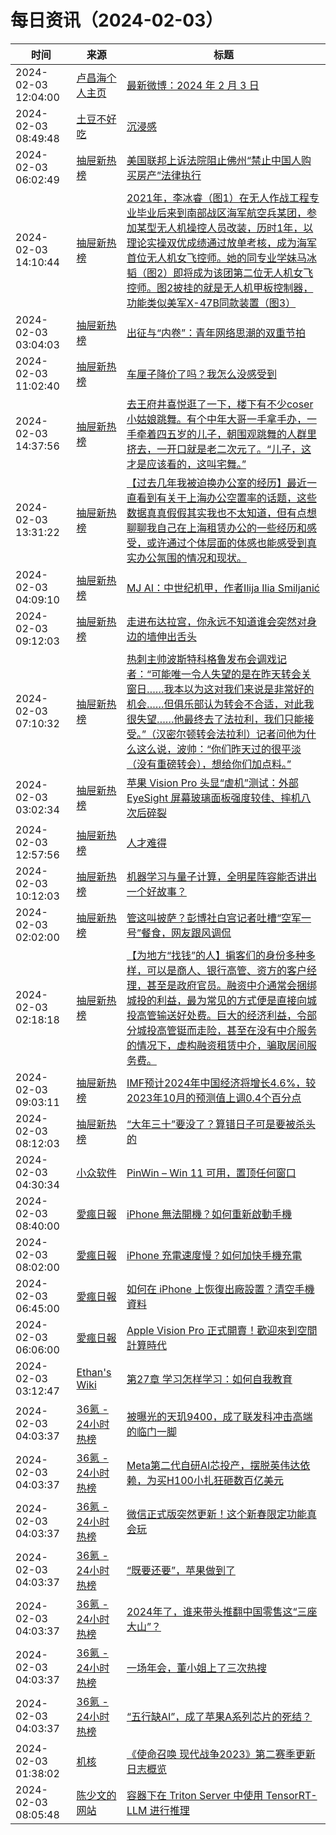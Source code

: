 ﻿# 每日资讯（2024-02-03）

|时间|来源|标题|
|---|---|---|
|2024-02-03 12:04:00|[卢昌海个人主页](https://www.changhai.org//feed.xml)|[最新微博：2024 年 2 月 3 日](https://www.changhai.org/articles/miscellaneous/blog/202402.php#latest)|
|2024-02-03 08:49:48|[土豆不好吃](https://dmesg.app/feed)|[沉浸感](https://dmesg.app/immersion.html)|
|2024-02-03 06:02:49|[抽屉新热榜](http://dig.chouti.com/feed.xml)|[美国联邦上诉法院阻止佛州“禁止中国人购买房产”法律执行](https://dig.chouti.com/link/41434576)|
|2024-02-03 14:10:44|[抽屉新热榜](http://dig.chouti.com/feed.xml)|[2021年，李冰睿（图1）在无人作战工程专业毕业后来到南部战区海军航空兵某团，参加某型无人机操控人员改装，历时1年，以理论实操双优成绩通过放单考核，成为海军首位无人机女飞控师。她的同专业学妹马冰韬（图2）即将成为该团第二位无人机女飞控师。图2披挂的就是无人机甲板控制器，功能类似美军X-47B同款装置（图3）](https://dig.chouti.com/link/41437530)|
|2024-02-03 03:04:03|[抽屉新热榜](http://dig.chouti.com/feed.xml)|[出征与“内卷”：青年网络思潮的双重节拍](https://dig.chouti.com/link/41433267)|
|2024-02-03 11:02:40|[抽屉新热榜](http://dig.chouti.com/feed.xml)|[车厘子降价了吗？我怎么没感受到](https://dig.chouti.com/link/41436587)|
|2024-02-03 14:37:56|[抽屉新热榜](http://dig.chouti.com/feed.xml)|[去王府井喜悦逛了一下，楼下有不少coser 小姑娘跳舞。有个中年大哥一手拿手办，一手牵着四五岁的儿子，朝围观跳舞的人群里挤去，一开口就是老二次元了。“儿子，这才是应该看的，这叫宅舞。”](https://dig.chouti.com/link/41437904)|
|2024-02-03 13:31:22|[抽屉新热榜](http://dig.chouti.com/feed.xml)|[【过去几年我被迫换办公室的经历】最近一直看到有关于上海办公空置率的话题，这些数据真真假假其实我也不太知道，但有点想聊聊我自己在上海租赁办公的一些经历和感受，或许通过个体层面的体感也能感受到真实办公氛围的情况和现状。](https://dig.chouti.com/link/41436962)|
|2024-02-03 04:09:10|[抽屉新热榜](http://dig.chouti.com/feed.xml)|[MJ AI：中世纪机甲，作者Ilija Ilia Smiljanić](https://dig.chouti.com/link/41433807)|
|2024-02-03 09:12:03|[抽屉新热榜](http://dig.chouti.com/feed.xml)|[走进布达拉宫，你永远不知道谁会突然对身边的墙伸出舌头](https://dig.chouti.com/link/41435996)|
|2024-02-03 07:10:32|[抽屉新热榜](http://dig.chouti.com/feed.xml)|[热刺主帅波斯特科格鲁发布会调戏记者：“可能唯一令人失望的是在昨天转会关窗日……我本以为这对我们来说是非常好的机会……但俱乐部认为转会不合适，对此我很失望……他最终去了法拉利，我们只能接受。”（汉密尔顿转会法拉利）记者问他为什么这么说，波帅：“你们昨天过的很平淡（没有重磅转会），想给你们加点料。”](https://dig.chouti.com/link/41435052)|
|2024-02-03 03:02:34|[抽屉新热榜](http://dig.chouti.com/feed.xml)|[苹果 Vision Pro 头显“虐机”测试：外部 EyeSight 屏幕玻璃面板强度较佳、摔机八次后碎裂](https://dig.chouti.com/link/41433152)|
|2024-02-03 12:57:56|[抽屉新热榜](http://dig.chouti.com/feed.xml)|[人才难得](https://dig.chouti.com/link/41436956)|
|2024-02-03 10:12:03|[抽屉新热榜](http://dig.chouti.com/feed.xml)|[机器学习与量子计算，全明星阵容能否讲出一个好故事？](https://dig.chouti.com/link/41436331)|
|2024-02-03 02:02:00|[抽屉新热榜](http://dig.chouti.com/feed.xml)|[管这叫披萨？彭博社白宫记者吐槽“空军一号”餐食，网友跟风调侃](https://dig.chouti.com/link/41432631)|
|2024-02-03 02:18:18|[抽屉新热榜](http://dig.chouti.com/feed.xml)|[【为地方“找钱”的人】掮客们的身份多种多样，可以是商人、银行高管、资方的客户经理，甚至是政府官员。融资中介通常会捆绑城投的利益，最为常见的方式便是直接向城投高管输送好处费。巨大的经济利益，令部分城投高管铤而走险，甚至在没有中介服务的情况下，虚构融资租赁中介，骗取居间服务费。](https://dig.chouti.com/link/41432963)|
|2024-02-03 09:03:11|[抽屉新热榜](http://dig.chouti.com/feed.xml)|[IMF预计2024年中国经济将增长4.6%，较2023年10月的预测值上调0.4个百分点](https://dig.chouti.com/link/41435829)|
|2024-02-03 08:12:03|[抽屉新热榜](http://dig.chouti.com/feed.xml)|[“大年三十”要没了？算错日子可是要被杀头的](https://dig.chouti.com/link/41435532)|
|2024-02-03 04:30:34|[小众软件](https://www.appinn.com/feed/)|[PinWin – Win 11 可用，置顶任何窗口](https://www.appinn.com/pinwin-for-win/)|
|2024-02-03 08:40:00|[愛瘋日報](http://www.iphonetaiwan.org/feeds/posts/default)|[iPhone 無法開機？如何重新啟動手機](https://www.iphonetaiwan.org/2024/02/blog-post_184.html)|
|2024-02-03 08:02:00|[愛瘋日報](http://www.iphonetaiwan.org/feeds/posts/default)|[iPhone 充電速度慢？如何加快手機充電](https://www.iphonetaiwan.org/2024/02/optimize-iphone-charging-speed.html)|
|2024-02-03 06:45:00|[愛瘋日報](http://www.iphonetaiwan.org/feeds/posts/default)|[如何在 iPhone 上恢復出廠設置？清空手機資料](https://www.iphonetaiwan.org/2024/02/iphone-factory-reset-guide.html)|
|2024-02-03 06:06:00|[愛瘋日報](http://www.iphonetaiwan.org/feeds/posts/default)|[Apple Vision Pro 正式開賣！歡迎來到空間計算時代](https://www.iphonetaiwan.org/2024/02/blog-post_03.html)|
|2024-02-03 03:12:47|[Ethan's Wiki](https://wiki-mkdocs-topaz.vercel.app/feed_rss_updated.xml)|[第27章 学习怎样学习：如何自我教育](https://wiki-mkdocs-topaz.vercel.app/2.%E9%A2%86%E5%9F%9F/%E8%AE%A4%E7%9F%A5%E6%8F%90%E5%8D%87/%E8%BD%AF%E6%8A%80%E8%83%BD/%E7%AC%AC27%E7%AB%A0%20%E5%AD%A6%E4%B9%A0%E6%80%8E%E6%A0%B7%E5%AD%A6%E4%B9%A0%EF%BC%9A%E5%A6%82%E4%BD%95%E8%87%AA%E6%88%91%E6%95%99%E8%82%B2/?utm_source=documentation&utm_medium=RSS&utm_campaign=feed-syndication)|
|2024-02-03 04:03:37|[36氪 - 24小时热榜](https://rss.mifaw.com/articles/5c8bb11a3c41f61efd36683e/5c91d2e23882afa09dff4901)|[被曝光的天玑9400，成了联发科冲击高端的临门一脚](https://36kr.com/p/2631275325541890)|
|2024-02-03 04:03:37|[36氪 - 24小时热榜](https://rss.mifaw.com/articles/5c8bb11a3c41f61efd36683e/5c91d2e23882afa09dff4901)|[Meta第二代自研AI芯投产，摆脱英伟达依赖，为买H100小扎狂砸数百亿美元](https://36kr.com/p/2631286979608839)|
|2024-02-03 04:03:37|[36氪 - 24小时热榜](https://rss.mifaw.com/articles/5c8bb11a3c41f61efd36683e/5c91d2e23882afa09dff4901)|[微信正式版突然更新！这个新春限定功能真会玩](https://36kr.com/p/2631488312659205)|
|2024-02-03 04:03:37|[36氪 - 24小时热榜](https://rss.mifaw.com/articles/5c8bb11a3c41f61efd36683e/5c91d2e23882afa09dff4901)|[“既要还要”，苹果做到了](https://36kr.com/p/2630963934609672)|
|2024-02-03 04:03:37|[36氪 - 24小时热榜](https://rss.mifaw.com/articles/5c8bb11a3c41f61efd36683e/5c91d2e23882afa09dff4901)|[2024年了，谁来带头推翻中国零售这“三座大山”？](https://36kr.com/p/2631287072390274)|
|2024-02-03 04:03:37|[36氪 - 24小时热榜](https://rss.mifaw.com/articles/5c8bb11a3c41f61efd36683e/5c91d2e23882afa09dff4901)|[一场年会，董小姐上了三次热搜](https://36kr.com/p/2631043373288961)|
|2024-02-03 04:03:37|[36氪 - 24小时热榜](https://rss.mifaw.com/articles/5c8bb11a3c41f61efd36683e/5c91d2e23882afa09dff4901)|[“五行缺AI”，成了苹果A系列芯片的死结？](https://36kr.com/p/2631218945674500)|
|2024-02-03 01:38:02|[机核](https://www.gcores.com/rss)|[《使命召唤 现代战争2023》第二赛季更新日志概览](https://www.gcores.com/articles/177190)|
|2024-02-03 08:05:48|[陈少文的网站](https://www.chenshaowen.com/atom.xml)|[容器下在 Triton Server 中使用 TensorRT-LLM 进行推理](https://www.chenshaowen.com/blog/using-tensorrt-llm-backend-in-triton-server-under-container.html)|
